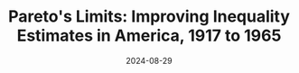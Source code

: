 ---
title: "Pareto's Limits: Improving Inequality Estimates in America, 1917 to 1965"
collection: publications
link: https://arxiv.org/abs/2408.16861
date: 2024-08-29
coauthor: "Vincent Geloso"
venue: "R&R Cliometrica"
---